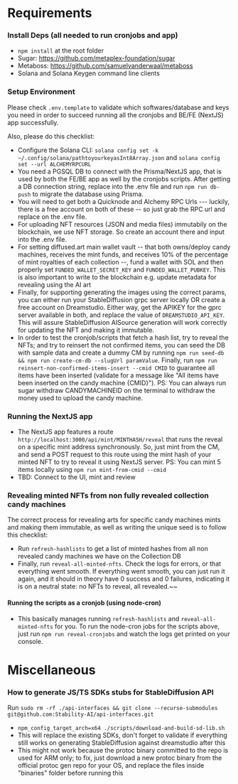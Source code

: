 # Requirements


### Install Deps (all needed to run cronjobs and app)

- `npm install` at the root folder
- Sugar: https://github.com/metaplex-foundation/sugar
- Metaboss: https://github.com/samuelvanderwaal/metaboss
- Solana and Solana Keygen command line clients

### Setup Environment

Please check `.env.template` to validate which softwares/database and keys you need in order to succeed running all the cronjobs and BE/FE (NextJS) app successfully.

Also, please do this checklist:

- Configure the Solana CLI: `solana config set -k ~/.config/solana/pathtoyourkeyasInt8Array.json` and `solana config set --url ALCHEMYRPCURL`
- You need a PGSQL DB to connect with the Prisma/NextJS app, that is used by both the FE/BE app as well by the cronjobs scripts. After getting a DB connection string, replace into the .env file and run `npm run db-push` to migrate the database using Prisma.
- You will need to get both a Quicknode and Alchemy RPC Urls --- luckily, there is a free account on both of these -- so just grab the RPC url and replace on the .env file.
- For uploading NFT resources (JSON and media files) immutabily on the blockchain, we use NFT storage. So create an account there and input into the .env file.
- For setting diffused.art main wallet vault -- that both owns/deploy candy machines, receives the mint funds, and receives 10% of the percentage of mint royalties of each collection --, fund a wallet with SOL and then properly set `FUNDED_WALLET_SECRET_KEY` and `FUNDED_WALLET_PUBKEY`. This is also important to write to the blockchain e.g. update metadata for revealing using the AI art
- Finally, for supporting generating the images using the correct params, you can either run your StableDiffusion grpc server locally OR create a free account on Dreamstudio. Either way, get the APIKEY for the gprc server available in both, and replace the value of `DREAMSTUDIO_API_KEY`. This will assure StableDiffusion AISource generation will work correctly for updating the NFT and making it immutable.
- In order to test the cronjob/scripts that fetch a hash list, try to reveal the NFTs; and try to reinsert the not confirmed items, you can seed the DB with sample data and create a dummy CM by running `npm run seed-db && npm run create-cm-db --slugUrl paramValue`. Finally, run `npm run reinsert-non-confirmed-items-insert --cmid CMID` to guarantee all items have been inserted (validate for a message like "All items have been inserted on the candy machine {CMID}"). PS: You can always run sugar withdraw CANDYMACHINEID on the terminal to withdraw the money used to upload the candy machine.

### Running the NextJS app
- The NextJS app features a route `http://localhost:3000/api/mint/MINTHASH/reveal` that runs the reveal on a specific mint address synchronously. So, just mint from the CM, and send a POST request to this route using the mint hash of your minted NFT to try to reveal it using NextJS server. PS: You can mint 5 items locally using `npm run mint-from-cmid --cmid`
- TBD: Connect to the UI, mint and review


### Revealing minted NFTs from non fully revealed collection candy machines
The correct process for revealing arts for specific candy machines mints and making them immutable, as well as writing the unique seed is to follow this checklist:
- Run `refresh-hashlists` to get a list of minted hashes from all non revealed candy machines we have on the Collection DB
- Finally, run `reveal-all-minted-nfts`. Check the logs for errors, or that everything went smooth. If everything went smooth, you can just run it again, and it should in theory have 0 success and 0 failures, indicating it is on a neutral state: no NFTs to reveal, all revealed.~~

#### Running the scripts as a cronjob (using node-cron)
- This basically manages running `refresh-hashlists` and `reveal-all-minted-nfts` for you. To run the node-cron jobs for the scripts above, just run `npm run reveal-cronjobs` and watch the logs get printed on your console.


# Miscellaneous
### How to generate JS/TS SDKs stubs for StableDiffusion API

Run ```sudo rm -rf ./api-interfaces && git clone --recurse-submodules git@github.com:Stability-AI/api-interfaces.git```

- `npm_config_target_arch=x64 ./scripts/download-and-build-sd-lib.sh`
- This will replace the existing SDKs, don't forget to validate if everything still works on generating StableDiffusion against dreamstudio after this
- This might not work because the protoc binary committed to the repo is used for ARM only; to fix, just download a new protoc binary from the official protoc gen repo for your OS, and replace the files inside "binaries" folder before running this